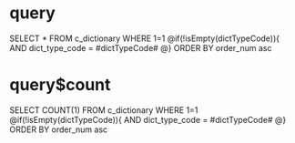 query
===
SELECT * FROM c_dictionary 
WHERE 1=1
@if(!isEmpty(dictTypeCode)){
    AND dict_type_code = #dictTypeCode#
@}
ORDER BY order_num asc

query$count
===
SELECT COUNT(1) FROM c_dictionary 
WHERE 1=1
@if(!isEmpty(dictTypeCode)){
    AND dict_type_code = #dictTypeCode#
@}
ORDER BY order_num asc